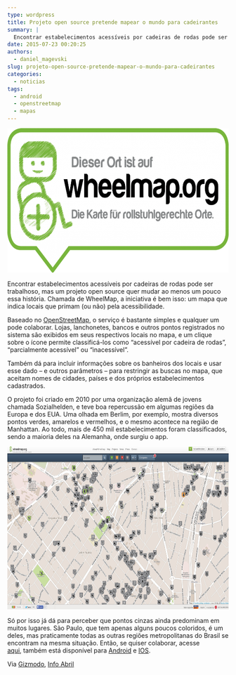```yaml
---
type: wordpress
title: Projeto open source pretende mapear o mundo para cadeirantes
summary: |
  Encontrar estabelecimentos acessíveis por cadeiras de rodas pode ser trabalhoso, mas um projeto open source quer mudar ao menos um pouco essa história. Chamada de WheelMap, a iniciativa é bem isso: um mapa que indica locais que primam (ou não) pela acessibilidade.
date: 2015-07-23 00:20:25
authors:
  - daniel_magevski
slug: projeto-open-source-pretende-mapear-o-mundo-para-cadeirantes
categories:
  - noticias
tags:
  - android
  - openstreetmap
  - mapas
---
```


<a href="/images/wp-content/uploads/2015/06/wheelmap-logo-e1435718201487.png"><img class="alignnone size-large wp-image-2929" src="/images/wp-content/uploads/2015/06/wheelmap-logo-1024x520.png" alt="wheelmap-logo" width="648" height="329" /></a>

Encontrar estabelecimentos acessíveis por cadeiras de rodas pode ser trabalhoso, mas um projeto open source quer mudar ao menos um pouco essa história. Chamada de WheelMap, a iniciativa é bem isso: um mapa que indica locais que primam (ou não) pela acessibilidade.

Baseado no <a href="http://www.openstreetmap.org/" target="_blank">OpenStreetMap</a>, o serviço é bastante simples e qualquer um pode colaborar. Lojas, lanchonetes, bancos e outros pontos registrados no sistema são exibidos em seus respectivos locais no mapa, e um clique sobre o ícone permite classificá-los como “acessível por cadeira de rodas”, “parcialmente acessível” ou “inacessível”.

<!--more-->

Também dá para incluir informações sobre os banheiros dos locais e usar esse dado – e outros parâmetros – para restringir as buscas no mapa, que aceitam nomes de cidades, países e dos próprios estabelecimentos cadastrados.

O projeto foi criado em 2010 por uma organização alemã de jovens chamada Sozialhelden, e teve boa repercussão em algumas regiões da Europa e dos EUA. Uma olhada em Berlim, por exemplo, mostra diversos pontos verdes, amarelos e vermelhos, e o mesmo acontece na região de Manhattan. Ao todo, mais de 450 mil estabelecimentos foram classificados, sendo a maioria deles na Alemanha, onde surgiu o app.

<a href="/images/wp-content/uploads/2015/06/wheelmap-saopaulo.jpg"><img class="alignnone wp-image-2904" src="/images/wp-content/uploads/2015/06/wheelmap-saopaulo.jpg" alt="wheelmap-saopaulo" width="704" height="371" /></a>

Só por isso já dá para perceber que pontos cinzas ainda predominam em muitos lugares. São Paulo, que tem apenas alguns poucos coloridos, é um deles, mas praticamente todas as outras regiões metropolitanas do Brasil se encontram na mesma situação. Então, se quiser colaborar, acesse <a href="http://wheelmap.org/en/" target="_blank">aqui</a>, também está disponível para <a href="https://play.google.com/store/apps/details?id=org.wheelmap.android.online" target="_blank">Android</a> e <a href="https://itunes.apple.com/br/app/wheelmap/id399239476?mt=8" target="_blank">IOS</a>.

Via <a href="http://gizmodo.com/this-massive-open-source-map-makes-the-world-more-whee-1710196200" target="_blank">Gizmodo</a>, <a href="http://info.abril.com.br/noticias/internet/2015/06/iniciativa-open-source-quer-mapear-o-mundo-para-os-cadeirantes.shtml" target="_blank">Info Abril</a>
